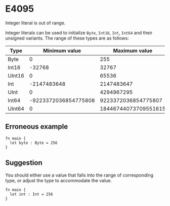 # E4095

Integer literal is out of range.

Integer literals can be used to initialize `Byte`, `Int16`, `Int`, `Int64` and
their unsigned variants. The range of these types are as follows:

| Type   |        Minimum value |        Maximum value |
|--------|----------------------|----------------------|
| Byte   |                    0 |                  255 |
| Int16  |               -32768 |                32767 |
| UInt16 |                    0 |                65536 |
| Int    |          -2147483648 |           2147483647 |
| UInt   |                    0 |           4294967295 |
| Int64  | -9223372036854775808 |  9223372036854775807 |
| UInt64 |                    0 | 18446744073709551615 |

## Erroneous example

```moonbit
fn main {
  let byte : Byte = 256
}
```

## Suggestion

You should either use a value that falls into the range of corresponding type, or adjust the type to accommodate the value.

```moonbit
fn main {
  let int : Int = 256
}
```
